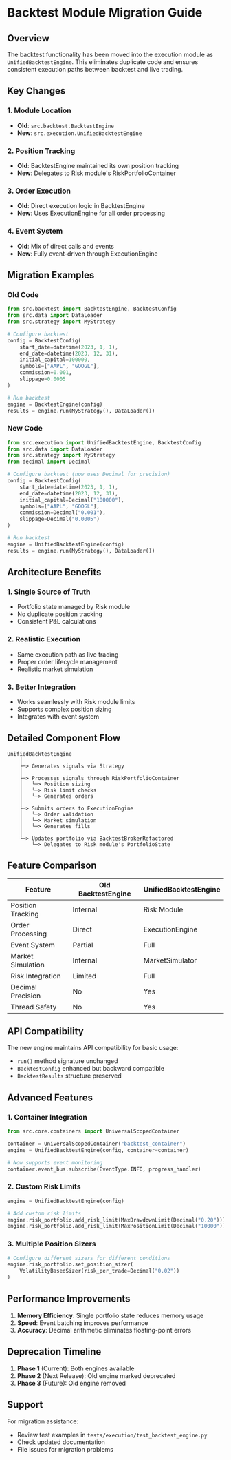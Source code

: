 # Backtest Module Migration Guide

## Overview

The backtest functionality has been moved into the execution module as `UnifiedBacktestEngine`. This eliminates duplicate code and ensures consistent execution paths between backtest and live trading.

## Key Changes

### 1. Module Location
- **Old**: `src.backtest.BacktestEngine`
- **New**: `src.execution.UnifiedBacktestEngine`

### 2. Position Tracking
- **Old**: BacktestEngine maintained its own position tracking
- **New**: Delegates to Risk module's RiskPortfolioContainer

### 3. Order Execution
- **Old**: Direct execution logic in BacktestEngine
- **New**: Uses ExecutionEngine for all order processing

### 4. Event System
- **Old**: Mix of direct calls and events
- **New**: Fully event-driven through ExecutionEngine

## Migration Examples

### Old Code
```python
from src.backtest import BacktestEngine, BacktestConfig
from src.data import DataLoader
from src.strategy import MyStrategy

# Configure backtest
config = BacktestConfig(
    start_date=datetime(2023, 1, 1),
    end_date=datetime(2023, 12, 31),
    initial_capital=100000,
    symbols=["AAPL", "GOOGL"],
    commission=0.001,
    slippage=0.0005
)

# Run backtest
engine = BacktestEngine(config)
results = engine.run(MyStrategy(), DataLoader())
```

### New Code
```python
from src.execution import UnifiedBacktestEngine, BacktestConfig
from src.data import DataLoader
from src.strategy import MyStrategy
from decimal import Decimal

# Configure backtest (now uses Decimal for precision)
config = BacktestConfig(
    start_date=datetime(2023, 1, 1),
    end_date=datetime(2023, 12, 31),
    initial_capital=Decimal("100000"),
    symbols=["AAPL", "GOOGL"],
    commission=Decimal("0.001"),
    slippage=Decimal("0.0005")
)

# Run backtest
engine = UnifiedBacktestEngine(config)
results = engine.run(MyStrategy(), DataLoader())
```

## Architecture Benefits

### 1. Single Source of Truth
- Portfolio state managed by Risk module
- No duplicate position tracking
- Consistent P&L calculations

### 2. Realistic Execution
- Same execution path as live trading
- Proper order lifecycle management
- Realistic market simulation

### 3. Better Integration
- Works seamlessly with Risk module limits
- Supports complex position sizing
- Integrates with event system

## Detailed Component Flow

```
UnifiedBacktestEngine
    │
    ├─> Generates signals via Strategy
    │
    ├─> Processes signals through RiskPortfolioContainer
    │   └─> Position sizing
    │   └─> Risk limit checks
    │   └─> Generates orders
    │
    ├─> Submits orders to ExecutionEngine
    │   └─> Order validation
    │   └─> Market simulation
    │   └─> Generates fills
    │
    └─> Updates portfolio via BacktestBrokerRefactored
        └─> Delegates to Risk module's PortfolioState
```

## Feature Comparison

| Feature | Old BacktestEngine | UnifiedBacktestEngine |
|---------|-------------------|----------------------|
| Position Tracking | Internal | Risk Module |
| Order Processing | Direct | ExecutionEngine |
| Event System | Partial | Full |
| Market Simulation | Internal | MarketSimulator |
| Risk Integration | Limited | Full |
| Decimal Precision | No | Yes |
| Thread Safety | No | Yes |

## API Compatibility

The new engine maintains API compatibility for basic usage:
- `run()` method signature unchanged
- `BacktestConfig` enhanced but backward compatible
- `BacktestResults` structure preserved

## Advanced Features

### 1. Container Integration
```python
from src.core.containers import UniversalScopedContainer

container = UniversalScopedContainer("backtest_container")
engine = UnifiedBacktestEngine(config, container=container)

# Now supports event monitoring
container.event_bus.subscribe(EventType.INFO, progress_handler)
```

### 2. Custom Risk Limits
```python
engine = UnifiedBacktestEngine(config)

# Add custom risk limits
engine.risk_portfolio.add_risk_limit(MaxDrawdownLimit(Decimal("0.20")))
engine.risk_portfolio.add_risk_limit(MaxPositionLimit(Decimal("10000")))
```

### 3. Multiple Position Sizers
```python
# Configure different sizers for different conditions
engine.risk_portfolio.set_position_sizer(
    VolatilityBasedSizer(risk_per_trade=Decimal("0.02"))
)
```

## Performance Improvements

1. **Memory Efficiency**: Single portfolio state reduces memory usage
2. **Speed**: Event batching improves performance
3. **Accuracy**: Decimal arithmetic eliminates floating-point errors

## Deprecation Timeline

1. **Phase 1** (Current): Both engines available
2. **Phase 2** (Next Release): Old engine marked deprecated
3. **Phase 3** (Future): Old engine removed

## Support

For migration assistance:
- Review test examples in `tests/execution/test_backtest_engine.py`
- Check updated documentation
- File issues for migration problems
